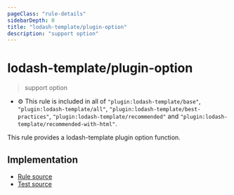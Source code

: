 ```yaml
---
pageClass: "rule-details"
sidebarDepth: 0
title: "lodash-template/plugin-option"
description: "support option"
---
```

# lodash-template/plugin-option
> support option

- :gear: This rule is included in all of `"plugin:lodash-template/base"`, `"plugin:lodash-template/all"`, `"plugin:lodash-template/best-practices"`, `"plugin:lodash-template/recommended"` and `"plugin:lodash-template/recommended-with-html"`.

This rule provides a lodash-template plugin option function.

## Implementation

- [Rule source](https://github.com/ota-meshi/eslint-plugin-lodash-template/blob/master/lib/rules/plugin-option.js)
- [Test source](https://github.com/ota-meshi/eslint-plugin-lodash-template/blob/master/tests/lib/rules/plugin-option.js)
